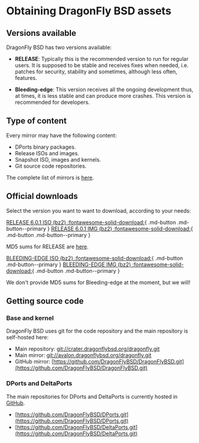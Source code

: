 # Obtaining DragonFly BSD assets

## Versions available

DragonFly BSD has two versions available:

- **RELEASE**: Typically this is the recommended version to run for
regular users. It is supposed to be stable and receives fixes when
needed, i.e. patches for security, stability and sometimes, although
less often, features.

- **Bleeding-edge**: This version receives all the ongoing development thus,
at times, it is less stable and can produce more crashes. This version is
recommended for developers.

## Type of content

Every mirror may have the following content:

- DPorts binary packages.
- Release ISOs and images.
- Snapshot ISO, images and kernels.
- Git source code repositories.

The complete list of mirrors is [here](https://www.dragonflybsd.org/mirrors/).

## Official downloads

Select the version you want to want to download, according to your needs:

[RELEASE 6.0.1 ISO (bz2) :fontawesome-solid-download:](https://avalon.dragonflybsd.org/iso-images/dfly-x86_64-6.0.1_REL.iso.bz2){ .md-button .md-button--primary } [RELEASE 6.0.1 IMG (bz2) :fontawesome-solid-download:](https://avalon.dragonflybsd.org/iso-images/dfly-x86_64-6.0.1_REL.img.bz2){ .md-button .md-button--primary }

MD5 sums for RELEASE are [here](https://avalon.dragonflybsd.org/iso-images/md5.txt).

[BLEEDING-EDGE ISO (bz2) :fontawesome-solid-download:](https://avalon.dragonflybsd.org/snapshots/x86_64/DragonFly-x86_64-LATEST-ISO.iso.bz2){ .md-button .md-button--primary } [BLEEDING-EDGE IMG (bz2) :fontawesome-solid-download:](https://avalon.dragonflybsd.org/snapshots/x86_64/DragonFly-x86_64-LATEST-IMG.img.bz2){ .md-button .md-button--primary }

We don't provide MD5 sums for Bleeding-edge at the moment, but we will!

## Getting source code

### Base and kernel

DragonFly BSD uses git for the code repository and the main repository is
self-hosted here:

* Main repository: [git://crater.dragonflybsd.org/dragonfly.git](git://crater.dragonflybsd.org/dragonfly.git)
* Main mirror: [git://avalon.dragonflybsd.org/dragonfly.git](git://avalon.dragonflybsd.org/dragonfly.git)
* GitHub mirror: [https://github.com/DragonFlyBSD/DragonFlyBSD.git](https://github.com/DragonFlyBSD/DragonFlyBSD.git)

### DPorts and DeltaPorts

The main repositories for DPorts and DeltaPorts is currently hosted in
[GitHub](https://github.com).

* [https://github.com/DragonFlyBSD/DPorts.git](https://github.com/DragonFlyBSD/DPorts.git)
* [https://github.com/DragonFlyBSD/DeltaPorts.git](https://github.com/DragonFlyBSD/DeltaPorts.git)
